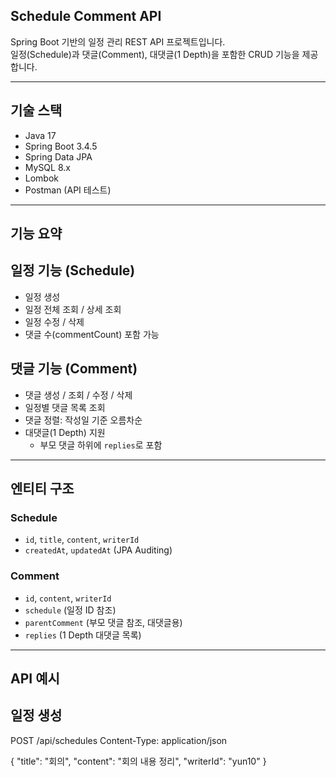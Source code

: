## Schedule Comment API

Spring Boot 기반의 일정 관리 REST API 프로젝트입니다.  
일정(Schedule)과 댓글(Comment), 대댓글(1 Depth)을 포함한 CRUD 기능을 제공합니다.

---

## 기술 스택

- Java 17
- Spring Boot 3.4.5
- Spring Data JPA
- MySQL 8.x
- Lombok
- Postman (API 테스트)

---

## 기능 요약

## 일정 기능 (Schedule)
- 일정 생성
- 일정 전체 조회 / 상세 조회
- 일정 수정 / 삭제
- 댓글 수(commentCount) 포함 가능

## 댓글 기능 (Comment)
- 댓글 생성 / 조회 / 수정 / 삭제
- 일정별 댓글 목록 조회
- 댓글 정렬: 작성일 기준 오름차순
- 대댓글(1 Depth) 지원
  - 부모 댓글 하위에 `replies`로 포함

---

## 엔티티 구조

### Schedule
- `id`, `title`, `content`, `writerId`
- `createdAt`, `updatedAt` (JPA Auditing)

### Comment
- `id`, `content`, `writerId`
- `schedule` (일정 ID 참조)
- `parentComment` (부모 댓글 참조, 대댓글용)
- `replies` (1 Depth 대댓글 목록)

---

## API 예시

## 일정 생성

POST /api/schedules
Content-Type: application/json

{
  "title": "회의",
  "content": "회의 내용 정리",
  "writerId": "yun10"
}
